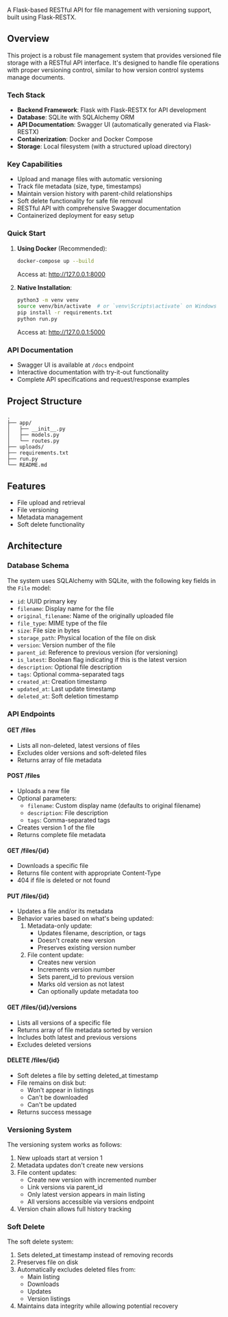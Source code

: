 A Flask-based RESTful API for file management with versioning support, built using Flask-RESTX.

## Overview

This project is a robust file management system that provides versioned file storage with a RESTful API interface. It's designed to handle file operations with proper versioning control, similar to how version control systems manage documents.

### Tech Stack
- **Backend Framework**: Flask with Flask-RESTX for API development
- **Database**: SQLite with SQLAlchemy ORM
- **API Documentation**: Swagger UI (automatically generated via Flask-RESTX)
- **Containerization**: Docker and Docker Compose
- **Storage**: Local filesystem (with a structured upload directory)

### Key Capabilities
- Upload and manage files with automatic versioning
- Track file metadata (size, type, timestamps)
- Maintain version history with parent-child relationships
- Soft delete functionality for safe file removal
- RESTful API with comprehensive Swagger documentation
- Containerized deployment for easy setup

### Quick Start
1. **Using Docker** (Recommended):
   ```bash
   docker-compose up --build
   ```
   Access at: http://127.0.0.1:8000

2. **Native Installation**:
   ```bash
   python3 -m venv venv
   source venv/bin/activate  # or `venv\Scripts\activate` on Windows
   pip install -r requirements.txt
   python run.py
   ```
   Access at: http://127.0.0.1:5000

### API Documentation
- Swagger UI is available at `/docs` endpoint
- Interactive documentation with try-it-out functionality
- Complete API specifications and request/response examples

## Project Structure

```
.
├── app/
│   ├── __init__.py
│   ├── models.py
│   └── routes.py
├── uploads/
├── requirements.txt
├── run.py
└── README.md
```

## Features

- File upload and retrieval
- File versioning
- Metadata management
- Soft delete functionality

## Architecture

### Database Schema

The system uses SQLAlchemy with SQLite, with the following key fields in the `File` model:

- `id`: UUID primary key
- `filename`: Display name for the file
- `original_filename`: Name of the originally uploaded file
- `file_type`: MIME type of the file
- `size`: File size in bytes
- `storage_path`: Physical location of the file on disk
- `version`: Version number of the file
- `parent_id`: Reference to previous version (for versioning)
- `is_latest`: Boolean flag indicating if this is the latest version
- `description`: Optional file description
- `tags`: Optional comma-separated tags
- `created_at`: Creation timestamp
- `updated_at`: Last update timestamp
- `deleted_at`: Soft deletion timestamp

### API Endpoints

#### GET /files
- Lists all non-deleted, latest versions of files
- Excludes older versions and soft-deleted files
- Returns array of file metadata

#### POST /files
- Uploads a new file
- Optional parameters:
  - `filename`: Custom display name (defaults to original filename)
  - `description`: File description
  - `tags`: Comma-separated tags
- Creates version 1 of the file
- Returns complete file metadata

#### GET /files/{id}
- Downloads a specific file
- Returns file content with appropriate Content-Type
- 404 if file is deleted or not found

#### PUT /files/{id}
- Updates a file and/or its metadata
- Behavior varies based on what's being updated:
  1. Metadata-only update:
     - Updates filename, description, or tags
     - Doesn't create new version
     - Preserves existing version number
  2. File content update:
     - Creates new version
     - Increments version number
     - Sets parent_id to previous version
     - Marks old version as not latest
     - Can optionally update metadata too

#### GET /files/{id}/versions
- Lists all versions of a specific file
- Returns array of file metadata sorted by version
- Includes both latest and previous versions
- Excludes deleted versions

#### DELETE /files/{id}
- Soft deletes a file by setting deleted_at timestamp
- File remains on disk but:
  - Won't appear in listings
  - Can't be downloaded
  - Can't be updated
- Returns success message

### Versioning System

The versioning system works as follows:

1. New uploads start at version 1
2. Metadata updates don't create new versions
3. File content updates:
   - Create new version with incremented number
   - Link versions via parent_id
   - Only latest version appears in main listing
   - All versions accessible via versions endpoint
4. Version chain allows full history tracking

### Soft Delete

The soft delete system:
1. Sets deleted_at timestamp instead of removing records
2. Preserves file on disk
3. Automatically excludes deleted files from:
   - Main listing
   - Downloads
   - Updates
   - Version listings
4. Maintains data integrity while allowing potential recovery
